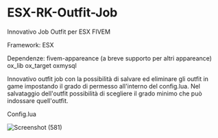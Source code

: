 # ESX-RK-Outfit-Job
Innovativo Job Outfit per ESX FIVEM

Framework:
ESX

Dependenze:
fivem-appareance (a breve supporto per altri appareance)
ox_lib
ox_target
oxmysql

Innovativo outfit job con la possibilità di salvare ed eliminare gli outfit in game impostando il grado di permesso all'interno del config.lua. 
Nel salvataggio dell'outfit possibilità di scegliere il grado minimo che può indossare quell'outfit.

Config.lua

![Screenshot (581)](https://github.com/user-attachments/assets/ed6b2141-7fd2-4438-ae53-0e1fc04a7447)
